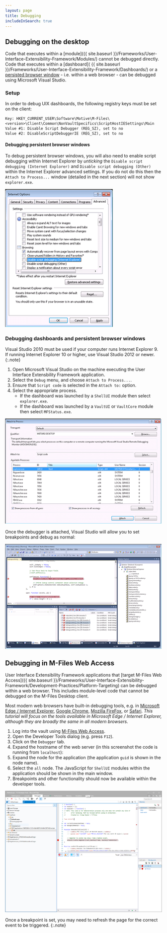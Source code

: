 ```yaml
---
layout: page
title: Debugging
includeInSearch: true
---
```


## Debugging on the desktop

Code that executes within a [module]({{ site.baseurl }}/Frameworks/User-Interface-Extensibility-Framework/Modules/) cannot be debugged directly.  Code that executes within a [dashboard]( {{ site.baseurl }}/Frameworks/User-Interface-Extensibility-Framework/Dashboards/) or a [persisted browser window](https://www.m-files.com/UI_Extensibility_Framework/index.html#PersistentWWWSessions.html) - i.e. within a web browser - can be debugged using Microsoft Visual Studio.

### Setup

In order to debug UIX dashboards, the following registry keys must be set on the client:

```reg
Key: HKEY_CURRENT_USER\Software\Motive\M-Files\<version>\Client\Common\NonVaultSpecifics\ScriptHostIESettings\Main
Value #1: Disable Script Debugger (REG_SZ), set to no
Value #2: DisableScriptDebuggerIE (REG_SZ), set to no
```

#### Debugging persistent browser windows

To debug persistent browser windows, you will also need to enable script debugging within Internet Explorer by *unticking* the `Disable script debugging (Internet Explorer)` and `Disable script debugging (Other)` within the Internet Explorer advanced settings.  If you do not do this then the `Attach to Process...` window (detailed in the next section) will not show `explorer.exe`.

![Enabling debugging within Internet Explorer](debugging_iesettings.png)

### Debugging dashboards and persistent browser windows

Visual Studio 2010 must be used if your computer runs Internet Explorer 9.  If running Internet Explorer 10 or higher, use Visual Studio 2012 or newer.
{:.note}

1. Open Microsoft Visual Studio on the machine executing the User Interface Extensbility Framework application.
2. Select the `Debug` menu, and choose `Attach to Process...`.
3. Ensure that `Script code` is selected in the `Attach to:` option.
4. Select the appropriate process.
	* If the dashboard was launched by a `ShellUI` module then select `explorer.exe`.
	* If the dashboard was launched by a `VaultUI` or `VaultCore` module then select `MFStatus.exe`.

![Selecting a process to debug](debugging_attach.png)

Once the debugger is attached, Visual Studio will allow you to set breakpoints and debug as normal:

![Attached debugger](debugging_visualstudio.png)

## Debugging in M-Files Web Access

User Interface Extensibility Framework applications that [target M-Files Web Access]({{ site.baseurl }}/Frameworks/User-Interface-Extensibility-Framework/Development-Practices/Platform-Targeting) can be debugged within a web browser.  This includes module-level code that cannot be debugged on the M-Files Desktop client.

Most modern web browsers have built-in debugging tools, e.g. in [Microsoft Edge / Internet Explorer](https://docs.microsoft.com/en-us/microsoft-edge/f12-devtools-guide), [Google Chrome](https://developers.google.com/web/tools/chrome-devtools/), [Mozilla FireFox](https://developer.mozilla.org/en-US/docs/Tools), or [Safari](https://developer.apple.com/safari/tools/).  *This tutorial will focus on the tools available in Microsoft Edge / Internet Explorer, although they are broadly the same in all modern browsers.*

1. Log into the vault using [M-Files Web Access](https://www.m-files.com/user-guide/latest/eng/Web_access.html).
2. Open the Developer Tools dialog (e.g. press `F12`).
3. Click on the `Debugger` tab.
4. Expand the hostname of the web server (in this screenshot the code is running from `localhost`):
5. Expand the node for the application (the application `guid` is shown in the node name).
6. Select the `all` node.  The JavaScript for `ShellUI` modules within the application should be shown in the main window.
7. Breakpoints and other functionality should now be available within the developer tools.

![Debugging using Microsoft Edge](debugging_microsoftedge.png)

Once a breakpoint is set, you may need to refresh the page for the correct event to be triggered.
{:.note}
